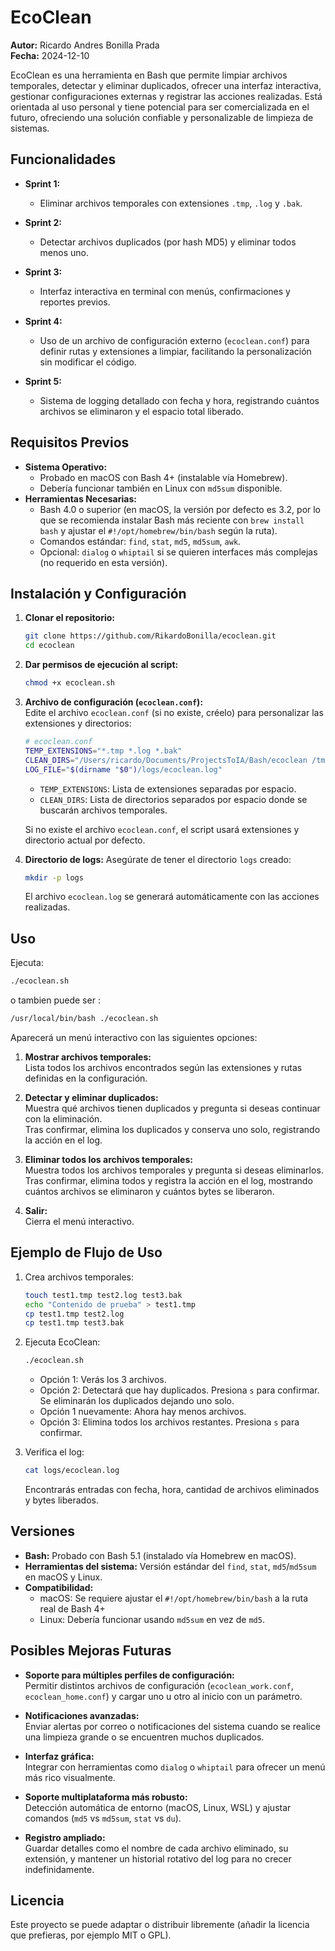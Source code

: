 # EcoClean

**Autor:** Ricardo Andres Bonilla Prada  
**Fecha:** 2024-12-10

EcoClean es una herramienta en Bash que permite limpiar archivos temporales, detectar y eliminar duplicados, ofrecer una interfaz interactiva, gestionar configuraciones externas y registrar las acciones realizadas. Está orientada al uso personal y tiene potencial para ser comercializada en el futuro, ofreciendo una solución confiable y personalizable de limpieza de sistemas.

## Funcionalidades

- **Sprint 1:**  
  - Eliminar archivos temporales con extensiones `.tmp`, `.log` y `.bak`.
  
- **Sprint 2:**  
  - Detectar archivos duplicados (por hash MD5) y eliminar todos menos uno.
  
- **Sprint 3:**  
  - Interfaz interactiva en terminal con menús, confirmaciones y reportes previos.
  
- **Sprint 4:**  
  - Uso de un archivo de configuración externo (`ecoclean.conf`) para definir rutas y extensiones a limpiar, facilitando la personalización sin modificar el código.
  
- **Sprint 5:**  
  - Sistema de logging detallado con fecha y hora, registrando cuántos archivos se eliminaron y el espacio total liberado.

## Requisitos Previos

- **Sistema Operativo:**  
  - Probado en macOS con Bash 4+ (instalable vía Homebrew).  
  - Debería funcionar también en Linux con `md5sum` disponible.
- **Herramientas Necesarias:**  
  - Bash 4.0 o superior (en macOS, la versión por defecto es 3.2, por lo que se recomienda instalar Bash más reciente con `brew install bash` y ajustar el `#!/opt/homebrew/bin/bash` según la ruta).  
  - Comandos estándar: `find`, `stat`, `md5`, `md5sum`, `awk`.
  - Opcional: `dialog` o `whiptail` si se quieren interfaces más complejas (no requerido en esta versión).

## Instalación y Configuración

1. **Clonar el repositorio:**
   ```bash
   git clone https://github.com/RikardoBonilla/ecoclean.git
   cd ecoclean
   ```

2. **Dar permisos de ejecución al script:**
   ```bash
   chmod +x ecoclean.sh
   ```

3. **Archivo de configuración (`ecoclean.conf`):**  
   Edite el archivo `ecoclean.conf` (si no existe, créelo) para personalizar las extensiones y directorios:
   ```bash
   # ecoclean.conf
   TEMP_EXTENSIONS="*.tmp *.log *.bak"
   CLEAN_DIRS="/Users/ricardo/Documents/ProjectsToIA/Bash/ecoclean /tmp"
   LOG_FILE="$(dirname "$0")/logs/ecoclean.log"
   ```
   
   - `TEMP_EXTENSIONS`: Lista de extensiones separadas por espacio.
   - `CLEAN_DIRS`: Lista de directorios separados por espacio donde se buscarán archivos temporales.

   Si no existe el archivo `ecoclean.conf`, el script usará extensiones y directorio actual por defecto.

4. **Directorio de logs:**
   Asegúrate de tener el directorio `logs` creado:
   ```bash
   mkdir -p logs
   ```
   
   El archivo `ecoclean.log` se generará automáticamente con las acciones realizadas.

## Uso

Ejecuta:
```bash
./ecoclean.sh 
```
o tambien puede ser :
```bash
/usr/local/bin/bash ./ecoclean.sh 
```
Aparecerá un menú interactivo con las siguientes opciones:

1. **Mostrar archivos temporales:**  
   Lista todos los archivos encontrados según las extensiones y rutas definidas en la configuración.

2. **Detectar y eliminar duplicados:**  
   Muestra qué archivos tienen duplicados y pregunta si deseas continuar con la eliminación.  
   Tras confirmar, elimina los duplicados y conserva uno solo, registrando la acción en el log.

3. **Eliminar todos los archivos temporales:**  
   Muestra todos los archivos temporales y pregunta si deseas eliminarlos.  
   Tras confirmar, elimina todos y registra la acción en el log, mostrando cuántos archivos se eliminaron y cuántos bytes se liberaron.

4. **Salir:**  
   Cierra el menú interactivo.

## Ejemplo de Flujo de Uso

1. Crea archivos temporales:
   ```bash
   touch test1.tmp test2.log test3.bak
   echo "Contenido de prueba" > test1.tmp
   cp test1.tmp test2.log
   cp test1.tmp test3.bak
   ```

2. Ejecuta EcoClean:
   ```bash
   ./ecoclean.sh
   ```
   
   - Opción 1: Verás los 3 archivos.
   - Opción 2: Detectará que hay duplicados. Presiona `s` para confirmar. Se eliminarán los duplicados dejando uno solo.
   - Opción 1 nuevamente: Ahora hay menos archivos.
   - Opción 3: Elimina todos los archivos restantes. Presiona `s` para confirmar.

3. Verifica el log:
   ```bash
   cat logs/ecoclean.log
   ```
   
   Encontrarás entradas con fecha, hora, cantidad de archivos eliminados y bytes liberados.

## Versiones

- **Bash:** Probado con Bash 5.1 (instalado vía Homebrew en macOS).
- **Herramientas del sistema:** Versión estándar del `find`, `stat`, `md5`/`md5sum` en macOS y Linux.
- **Compatibilidad:**  
  - macOS: Se requiere ajustar el `#!/opt/homebrew/bin/bash` a la ruta real de Bash 4+  
  - Linux: Debería funcionar usando `md5sum` en vez de `md5`.

## Posibles Mejoras Futuras

- **Soporte para múltiples perfiles de configuración:**  
  Permitir distintos archivos de configuración (`ecoclean_work.conf`, `ecoclean_home.conf`) y cargar uno u otro al inicio con un parámetro.
  
- **Notificaciones avanzadas:**  
  Enviar alertas por correo o notificaciones del sistema cuando se realice una limpieza grande o se encuentren muchos duplicados.
  
- **Interfaz gráfica:**  
  Integrar con herramientas como `dialog` o `whiptail` para ofrecer un menú más rico visualmente.
  
- **Soporte multiplataforma más robusto:**  
  Detección automática de entorno (macOS, Linux, WSL) y ajustar comandos (`md5` vs `md5sum`, `stat` vs `du`).
  
- **Registro ampliado:**  
  Guardar detalles como el nombre de cada archivo eliminado, su extensión, y mantener un historial rotativo del log para no crecer indefinidamente.

## Licencia

Este proyecto se puede adaptar o distribuir libremente (añadir la licencia que prefieras, por ejemplo MIT o GPL).
